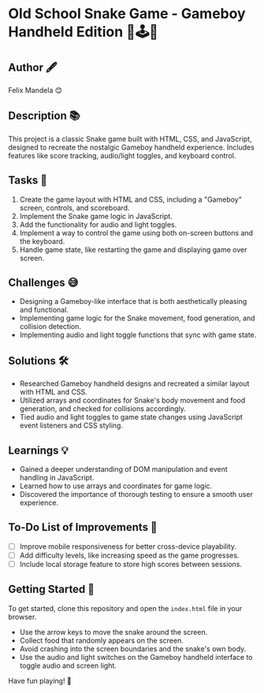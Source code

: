 # Old School Snake Game - Gameboy Handheld Edition 🐍🕹️🚀

## Author 🖋️
Felix Mandela 😊

## Description 📚
This project is a classic Snake game built with HTML, CSS, and JavaScript, designed to recreate the nostalgic Gameboy handheld experience. Includes features like score tracking, audio/light toggles, and keyboard control.

## Tasks 💼
1. Create the game layout with HTML and CSS, including a "Gameboy" screen, controls, and scoreboard.
2. Implement the Snake game logic in JavaScript.
3. Add the functionality for audio and light toggles.
4. Implement a way to control the game using both on-screen buttons and the keyboard.
5. Handle game state, like restarting the game and displaying game over screen.

## Challenges 😅
- Designing a Gameboy-like interface that is both aesthetically pleasing and functional.
- Implementing game logic for the Snake movement, food generation, and collision detection.
- Implementing audio and light toggle functions that sync with game state.

## Solutions 🛠️
- Researched Gameboy handheld designs and recreated a similar layout with HTML and CSS.
- Utilized arrays and coordinates for Snake's body movement and food generation, and checked for collisions accordingly.
- Tied audio and light toggles to game state changes using JavaScript event listeners and CSS styling.

## Learnings 💡
- Gained a deeper understanding of DOM manipulation and event handling in JavaScript.
- Learned how to use arrays and coordinates for game logic.
- Discovered the importance of thorough testing to ensure a smooth user experience.

## To-Do List of Improvements 📝
- [ ] Improve mobile responsiveness for better cross-device playability.
- [ ] Add difficulty levels, like increasing speed as the game progresses.
- [ ] Include local storage feature to store high scores between sessions.

## Getting Started 🚀
To get started, clone this repository and open the `index.html` file in your browser. 

- Use the arrow keys to move the snake around the screen.
- Collect food that randomly appears on the screen.
- Avoid crashing into the screen boundaries and the snake's own body.
- Use the audio and light switches on the Gameboy handheld interface to toggle audio and screen light.

Have fun playing! 🎉
